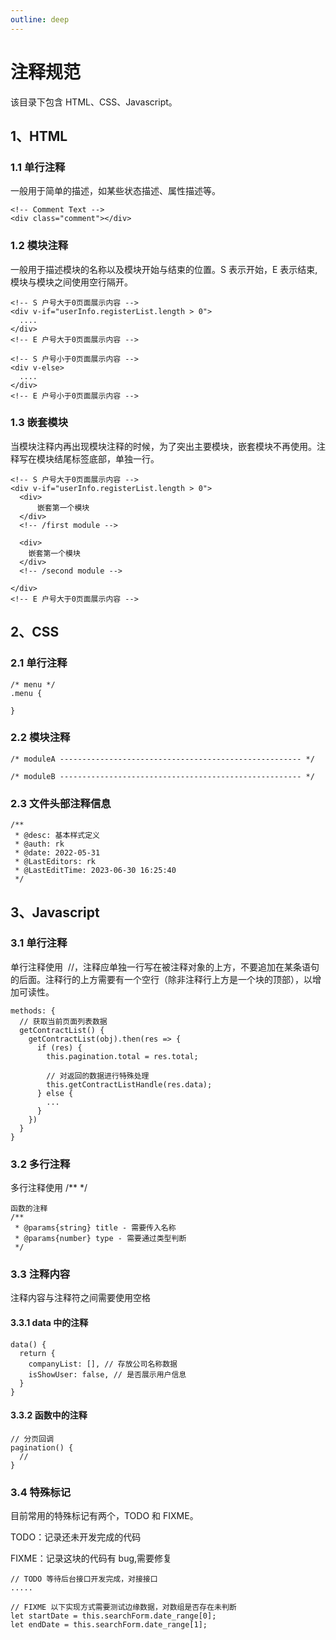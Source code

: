 ```yaml
---
outline: deep
---
```


# 注释规范

该目录下包含 HTML、CSS、Javascript。

## 1、HTML

### 1.1 单行注释

一般用于简单的描述，如某些状态描述、属性描述等。

```
<!-- Comment Text -->
<div class="comment"></div>
```

### 1.2 模块注释

一般用于描述模块的名称以及模块开始与结束的位置。S 表示开始，E 表示结束,模块与模块之间使用空行隔开。

```
<!-- S 户号大于0页面展示内容 -->
<div v-if="userInfo.registerList.length > 0">
  ....
</div>
<!-- E 户号大于0页面展示内容 -->
 
<!-- S 户号小于0页面展示内容 -->
<div v-else>
  ....
</div>
<!-- E 户号小于0页面展示内容 -->
```

### 1.3 嵌套模块

当模块注释内再出现模块注释的时候，为了突出主要模块，嵌套模块不再使用。注释写在模块结尾标签底部，单独一行。

```
<!-- S 户号大于0页面展示内容 -->
<div v-if="userInfo.registerList.length > 0">
  <div>
      嵌套第一个模块
  </div>
  <!-- /first module -->

  <div>
    嵌套第一个模块
  </div>
  <!-- /second module -->

</div>
<!-- E 户号大于0页面展示内容 -->
```

## 2、CSS

### 2.1 单行注释

```
/* menu */
.menu {

}
```

### 2.2 模块注释

```
/* moduleA ------------------------------------------------------ */
 
/* moduleB ------------------------------------------------------ */
```

### 2.3 文件头部注释信息

```
/**
 * @desc: 基本样式定义
 * @auth: rk
 * @date: 2022-05-31
 * @LastEditors: rk
 * @LastEditTime: 2023-06-30 16:25:40
 */
```

## 3、Javascript

### 3.1 单行注释

单行注释使用  //，注释应单独一行写在被注释对象的上方，不要追加在某条语句的后面。注释行的上方需要有一个空行（除非注释行上方是一个块的顶部），以增加可读性。

```
methods: {
  // 获取当前页面列表数据
  getContractList() {
    getContractList(obj).then(res => {
      if (res) {
        this.pagination.total = res.total;

        // 对返回的数据进行特殊处理
        this.getContractListHandle(res.data);
      } else {
        ...
      }
    })
  }
}
```

### 3.2 多行注释

多行注释使用 /\*\* \*/

```
函数的注释
/**
 * @params{string} title - 需要传入名称
 * @params{number} type - 需要通过类型判断
 */
```

### 3.3 注释内容

注释内容与注释符之间需要使用空格

#### 3.3.1 data 中的注释

```
data() {
  return {
    companyList: [], // 存放公司名称数据
    isShowUser: false, // 是否展示用户信息
  }
}
```

#### 3.3.2 函数中的注释

```
// 分页回调
pagination() {
  //
}
```

### 3.4 特殊标记

目前常用的特殊标记有两个，TODO 和 FIXME。

TODO：记录还未开发完成的代码

FIXME：记录这块的代码有 bug,需要修复

```
// TODO 等待后台接口开发完成，对接接口
.....
 
// FIXME 以下实现方式需要测试边缘数据，对数组是否存在未判断
let startDate = this.searchForm.date_range[0];
let endDate = this.searchForm.date_range[1];
```
